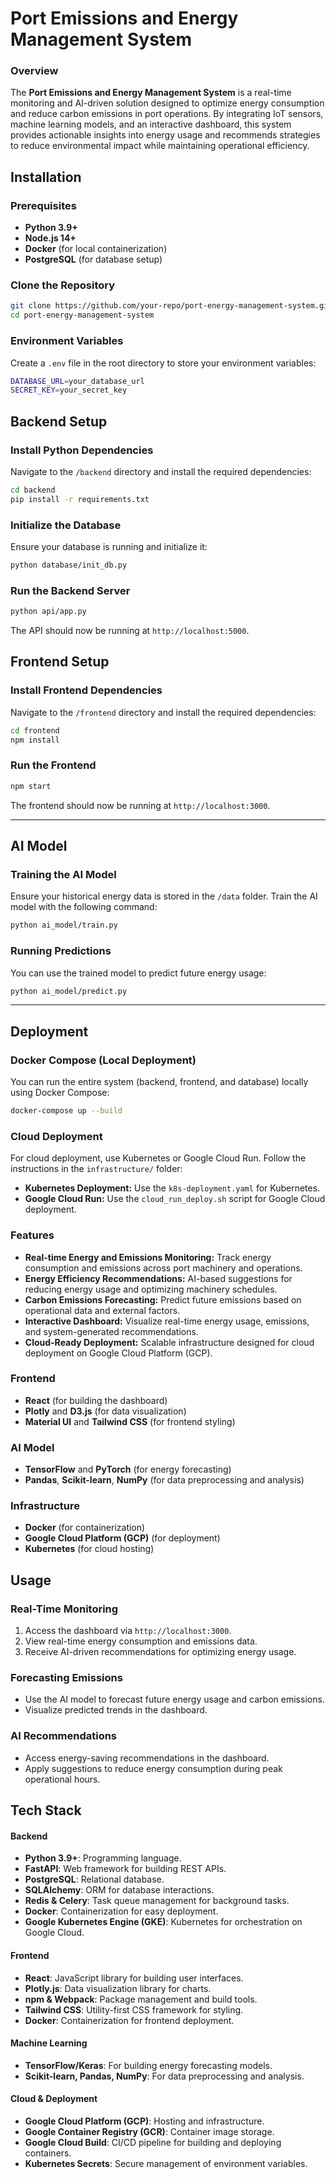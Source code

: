 # Port Emissions and Energy Management System

### Overview
The **Port Emissions and Energy Management System** is a real-time monitoring and AI-driven solution designed to optimize energy consumption and reduce carbon emissions in port operations. By integrating IoT sensors, machine learning models, and an interactive dashboard, this system provides actionable insights into energy usage and recommends strategies to reduce environmental impact while maintaining operational efficiency.

## Installation

### Prerequisites
- **Python 3.9+**
- **Node.js 14+**
- **Docker** (for local containerization)
- **PostgreSQL** (for database setup)

### Clone the Repository
```bash
git clone https://github.com/your-repo/port-energy-management-system.git
cd port-energy-management-system
```

### Environment Variables
Create a `.env` file in the root directory to store your environment variables:
```bash
DATABASE_URL=your_database_url
SECRET_KEY=your_secret_key
```


## Backend Setup

### Install Python Dependencies
Navigate to the `/backend` directory and install the required dependencies:
```bash
cd backend
pip install -r requirements.txt
```

### Initialize the Database
Ensure your database is running and initialize it:
```bash
python database/init_db.py
```

### Run the Backend Server
```bash
python api/app.py
```
The API should now be running at `http://localhost:5000`.



## Frontend Setup

### Install Frontend Dependencies
Navigate to the `/frontend` directory and install the required dependencies:
```bash
cd frontend
npm install
```

### Run the Frontend
```bash
npm start
```
The frontend should now be running at `http://localhost:3000`.

---

## AI Model

### Training the AI Model
Ensure your historical energy data is stored in the `/data` folder. Train the AI model with the following command:
```bash
python ai_model/train.py
```

### Running Predictions
You can use the trained model to predict future energy usage:
```bash
python ai_model/predict.py
```

---

## Deployment

### Docker Compose (Local Deployment)
You can run the entire system (backend, frontend, and database) locally using Docker Compose:
```bash
docker-compose up --build
```

### Cloud Deployment
For cloud deployment, use Kubernetes or Google Cloud Run. Follow the instructions in the `infrastructure/` folder:
- **Kubernetes Deployment:** Use the `k8s-deployment.yaml` for Kubernetes.
- **Google Cloud Run:** Use the `cloud_run_deploy.sh` script for Google Cloud deployment.


### Features
- **Real-time Energy and Emissions Monitoring:** Track energy consumption and emissions across port machinery and operations.
- **Energy Efficiency Recommendations:** AI-based suggestions for reducing energy usage and optimizing machinery schedules.
- **Carbon Emissions Forecasting:** Predict future emissions based on operational data and external factors.
- **Interactive Dashboard:** Visualize real-time energy usage, emissions, and system-generated recommendations.
- **Cloud-Ready Deployment:** Scalable infrastructure designed for cloud deployment on Google Cloud Platform (GCP).

### Frontend
- **React** (for building the dashboard)
- **Plotly** and **D3.js** (for data visualization)
- **Material UI** and **Tailwind CSS** (for frontend styling)

### AI Model
- **TensorFlow** and **PyTorch** (for energy forecasting)
- **Pandas**, **Scikit-learn**, **NumPy** (for data preprocessing and analysis)

### Infrastructure
- **Docker** (for containerization)
- **Google Cloud Platform (GCP)** (for deployment)
- **Kubernetes** (for cloud hosting)



## Usage

### Real-Time Monitoring
1. Access the dashboard via `http://localhost:3000`.
2. View real-time energy consumption and emissions data.
3. Receive AI-driven recommendations for optimizing energy usage.

### Forecasting Emissions
- Use the AI model to forecast future energy usage and carbon emissions.
- Visualize predicted trends in the dashboard.

### AI Recommendations
- Access energy-saving recommendations in the dashboard.
- Apply suggestions to reduce energy consumption during peak operational hours.




## **Tech Stack**

#### **Backend**
- **Python 3.9+**: Programming language.
- **FastAPI**: Web framework for building REST APIs.
- **PostgreSQL**: Relational database.
- **SQLAlchemy**: ORM for database interactions.
- **Redis & Celery**: Task queue management for background tasks.
- **Docker**: Containerization for easy deployment.
- **Google Kubernetes Engine (GKE)**: Kubernetes for orchestration on Google Cloud.

#### **Frontend**
- **React**: JavaScript library for building user interfaces.
- **Plotly.js**: Data visualization library for charts.
- **npm & Webpack**: Package management and build tools.
- **Tailwind CSS**: Utility-first CSS framework for styling.
- **Docker**: Containerization for frontend deployment.

#### **Machine Learning**
- **TensorFlow/Keras**: For building energy forecasting models.
- **Scikit-learn, Pandas, NumPy**: For data preprocessing and analysis.

#### **Cloud & Deployment**
- **Google Cloud Platform (GCP)**: Hosting and infrastructure.
- **Google Container Registry (GCR)**: Container image storage.
- **Google Cloud Build**: CI/CD pipeline for building and deploying containers.
- **Kubernetes Secrets**: Secure management of environment variables.




